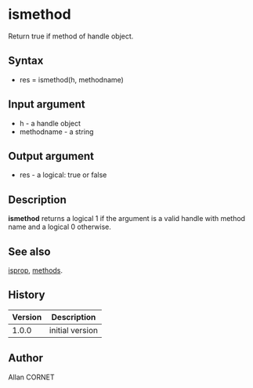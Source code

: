 

# ismethod

Return true if method of handle object.

## Syntax

- res = ismethod(h, methodname)

## Input argument

 - h - a handle object
 - methodname - a string

## Output argument

 - res - a logical: true or false

## Description

<b>ismethod</b> returns a logical 1 if the argument is a valid handle with method name and a logical 0 otherwise.

## See also

[isprop](isprop.md), [methods](methods.md).
## History

|Version|Description|
|------|------|
|1.0.0|initial version|


## Author

Allan CORNET



